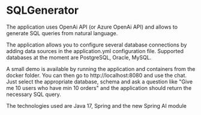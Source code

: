 # SQLGenerator

The application uses OpenAi API (or Azure OpenAi API) and allows to generate SQL queries from natural language.

The application allows you to configure several database connections by adding data sources in the application.yml configuration file. Supported databases at the moment are PostgreSQL, Oracle, MySQL.

A small demo is available by running the application and containers from the docker folder. You can then go to http://localhost:8080 and use the chat. Just select the appropriate database, schema and ask a question like "Give me 10 users who have min 10 orders" and the application should return the necessary SQL query.

The technologies used are Java 17, Spring and the new Spring AI module